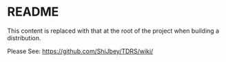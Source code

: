 # README

This content is replaced with that at the root of the project when building a distribution.

Please See: <https://github.com/ShiJbey/TDRS/wiki/>
